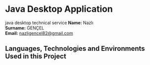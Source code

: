 # Java Desktop Application 
java desktop technical service
**Name:** Nazlı  <br>
**Surname:** GENÇEL <br>
**Email:** nazligencel82@gmail.com  
  

## Languages, Technologies and Environments Used in this Project

